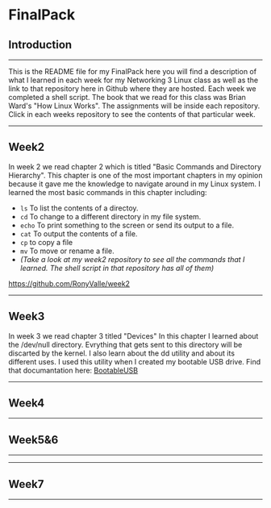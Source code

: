 # FinalPack

## Introduction


***

This is the README file for my FinalPack here you will find a description of what I learned in each week for
my Networking 3 Linux class as well as the link to that repository here in Github where they are hosted.
Each week we completed a shell script. The book that we read for this class was Brian Ward's
"How Linux Works". The assignments will be inside each repository. Click in each weeks repository to see the contents of that 
particular week.

***

## Week2

In week 2 we read chapter 2 which is titled "Basic Commands and Directory Hierarchy". This chapter is one of the most important 
chapters in my opinion because it gave me the knowledge to navigate around in my Linux system. I learned the most basic 
commands in this chapter including:
* `ls` To list the contents of a directoy.
* `cd` To change to a different directory in my file system.
* `echo` To print something to the screen or send its output to a file.
* `cat` To output the contents of a file.
* `cp` to copy a file
* `mv` To move or rename a file. 
* *(Take a look at my week2 repository to see all the commands that I learned. The shell script in that repository has all of them)*

https://github.com/RonyValle/week2

***

## Week3


In week 3 we read chapter 3 titled "Devices" In this chapter I learned about the /dev/null directory. Evrything that gets sent
to this directory will be discarted by the kernel. I also learn about the dd utility and about its different uses. I used this utility when I created my bootable USB drive. Find that documantation here: [BootableUSB](
https://github.com/RonyValle/Week5-6/blob/master/Bootable_USB.md)


***

## Week4






***

## Week5&6

***




***

## Week7

***


